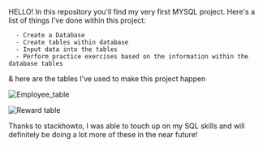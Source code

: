 HELLO!
In this repository you'll find my very first MYSQL project. Here's a list of things I've done within this project:

      - Create a Database
      - Create tables within database
      - Input data into the tables
      - Perform practice exercises based on the information within the database tables

& here are the tables I've used to make this project happen

![Employee_table](https://github.com/slangslang/SQL-Projects/assets/79164773/d8c3a58d-eeed-4f96-ba7c-59fa6176a944)


![Reward table](https://github.com/slangslang/SQL-Projects/assets/79164773/c40a62cd-69aa-4aa9-9d75-444b9c970ab4)


Thanks to stackhowto, I was able to touch up on my SQL skills and will definitely be doing a lot more of these in the near future!
